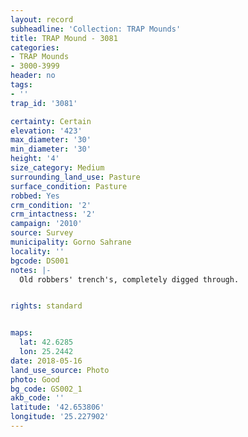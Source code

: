 ```yaml
---
layout: record
subheadline: 'Collection: TRAP Mounds'
title: TRAP Mound - 3081
categories:
- TRAP Mounds
- 3000-3999
header: no
tags:
- ''
trap_id: '3081'

certainty: Certain
elevation: '423'
max_diameter: '30'
min_diameter: '30'
height: '4'
size_category: Medium
surrounding_land_use: Pasture
surface_condition: Pasture
robbed: Yes
crm_condition: '2'
crm_intactness: '2'
campaign: '2010'
source: Survey
municipality: Gorno Sahrane
locality: ''
bgcode: DS001
notes: |-
  Old robbers' trench's, completely digged through.


rights: standard


maps:
  lat: 42.6285
  lon: 25.2442
date: 2018-05-16
land_use_source: Photo
photo: Good
bg_code: GS002_1
akb_code: ''
latitude: '42.653806'
longitude: '25.227902'
---
```

